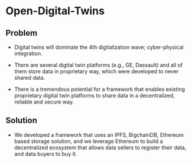 # Open-Digital-Twins

## Problem
* Digital twins will dominate the 4th digitalization wave; cyber-physical integration.​

* There are several digital twin platforms (e.g., GE, Dassault) and all of them store data in proprietary way, which were developed to never shared data.

* There is a tremendous potential for a framework that enables existing proprietary digital twin platforms to share data in a decentralized, reliable and secure way.

## Solution 
* We developed a framework that uses an IPFS, BigchainDB, Ethereum based storage solution, and we leverage Ethereum to build a decentralized ecosystem that allows data sellers to register their data, and data buyers to buy it.
